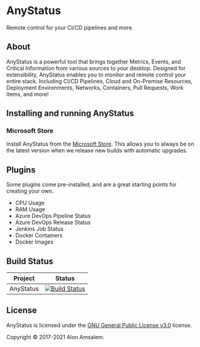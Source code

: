 # AnyStatus

Remote control for your CI/CD pipelines and more.

## About

AnyStatus is a powerful tool that brings together Metrics, Events, and Critical Information from various sources to your desktop. Designed for extensibility, AnyStatus enables you to monitor and remote control your entire stack. Including CI/CD Pipelines, Cloud and On-Premise Resources, Deployment Environments, Networks, Containers, Pull Requests, Work Items, and more!

## Installing and running AnyStatus

### Microsoft Store

Install AnyStatus from the [Microsoft Store](https://www.microsoft.com/en-us/p/anystatus/9p044vpk62sb). This allows you to always be on the latest version when we release new builds with automatic upgrades.

## Plugins

Some plugins come pre-installed, and are a great starting points for creating your own.

- CPU Usage
- RAM Usage
- Azure DevOps Pipeline Status
- Azure DevOps Release Status
- Jenkins Job Status
- Docker Containers
- Docker Images
  
## Build Status

|Project|Status|
|-------|------|
|AnyStatus|[![Build Status](https://dev.azure.com/anystatus/AnyStatus/_apis/build/status/AnyStatus?branchName=master)](https://dev.azure.com/anystatus/AnyStatus/_build/latest?definitionId=1&branchName=master)|

## License

AnyStatus is licensed under the [GNU General Public License v3.0](LICENSE) license.

Copyright © 2017-2021 Alon Amsalem.
